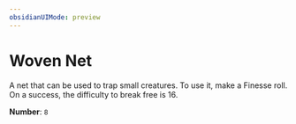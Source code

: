 ```yaml
---
obsidianUIMode: preview
---
```

# Woven Net

A net that can be used to trap small creatures. To use it, make a Finesse roll. On a success, the difficulty to break free is 16.

**Number**: `8`
